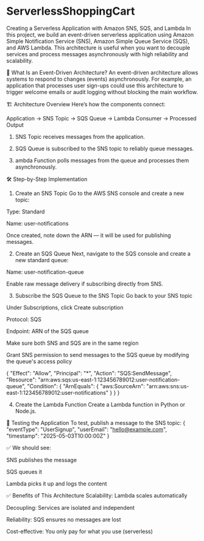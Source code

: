 # ServerlessShoppingCart
Creating a Serverless Application with Amazon SNS, SQS, and Lambda
In this project, we build an event-driven serverless application using Amazon Simple Notification Service (SNS), Amazon Simple Queue Service (SQS), and AWS Lambda. This architecture is useful when you want to decouple services and process messages asynchronously with high reliability and scalability.

🧩 What Is an Event-Driven Architecture?
An event-driven architecture allows systems to respond to changes (events) asynchronously. For example, an application that processes user sign-ups could use this architecture to trigger welcome emails or audit logging without blocking the main workflow.

🏗️ Architecture Overview
Here’s how the components connect:

Application → SNS Topic → SQS Queue → Lambda Consumer → Processed Output

1. SNS Topic receives messages from the application.

2. SQS Queue is subscribed to the SNS topic to reliably queue messages.

3. ambda Function polls messages from the queue and processes them asynchronously.

🛠️ Step-by-Step Implementation
1. Create an SNS Topic
Go to the AWS SNS console and create a new topic:

Type: Standard

Name: user-notifications

Once created, note down the ARN — it will be used for publishing messages.

2. Create an SQS Queue
Next, navigate to the SQS console and create a new standard queue:

Name: user-notification-queue

Enable raw message delivery if subscribing directly from SNS.

3. Subscribe the SQS Queue to the SNS Topic
Go back to your SNS topic

Under Subscriptions, click Create subscription

Protocol: SQS

Endpoint: ARN of the SQS queue

Make sure both SNS and SQS are in the same region

Grant SNS permission to send messages to the SQS queue by modifying the queue's access policy

{
  "Effect": "Allow",
  "Principal": "*",
  "Action": "SQS:SendMessage",
  "Resource": "arn:aws:sqs:us-east-1:123456789012:user-notification-queue",
  "Condition": {
    "ArnEquals": {
      "aws:SourceArn": "arn:aws:sns:us-east-1:123456789012:user-notifications"
    }
  }
}

4. Create the Lambda Function
Create a Lambda function in Python or Node.js.

🧪 Testing the Application
To test, publish a message to the SNS topic:
{
  "eventType": "UserSignup",
  "userEmail": "hello@example.com",
  "timestamp": "2025-05-03T10:00:00Z"
}

✅  We should see:

SNS publishes the message

SQS queues it

Lambda picks it up and logs the content

✅ Benefits of This Architecture
Scalability: Lambda scales automatically

Decoupling: Services are isolated and independent

Reliability: SQS ensures no messages are lost

Cost-effective: You only pay for what you use (serverless)

